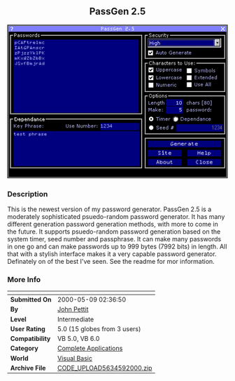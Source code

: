 ﻿<div align="center">

## PassGen 2\.5

<img src="PIC2000591847233435.jpg">
</div>

### Description

This is the newest version of my password generator. PassGen 2.5 is a moderately sophisticated psuedo-random password generator. It has many different generation password generation methods, with more to come in the future. It supports psuedo-random password generation based on the system timer, seed number and passphrase. It can make many passwords in one go and can make passwords up to 999 bytes (7992 bits) in length. All that with a stylish interface makes it a very capable password generator. Definately on of the best I've seen. See the readme for mor information.
 
### More Info
 


<span>             |<span>
---                |---
**Submitted On**   |2000-05-09 02:36:50
**By**             |[John Pettit](https://github.com/Planet-Source-Code/PSCIndex/blob/master/ByAuthor/john-pettit.md)
**Level**          |Intermediate
**User Rating**    |5.0 (15 globes from 3 users)
**Compatibility**  |VB 5\.0, VB 6\.0
**Category**       |[Complete Applications](https://github.com/Planet-Source-Code/PSCIndex/blob/master/ByCategory/complete-applications__1-27.md)
**World**          |[Visual Basic](https://github.com/Planet-Source-Code/PSCIndex/blob/master/ByWorld/visual-basic.md)
**Archive File**   |[CODE\_UPLOAD5634592000\.zip](https://github.com/Planet-Source-Code/john-pettit-passgen-2-5__1-7980/archive/master.zip)








